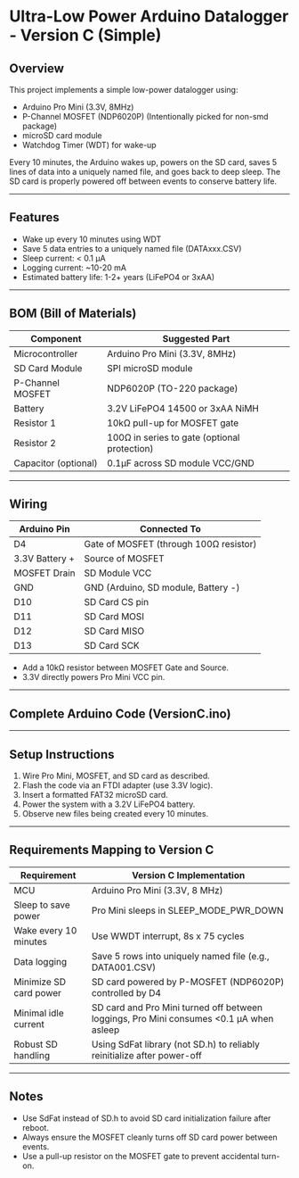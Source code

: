 # Ultra-Low Power Arduino Datalogger - Version C (Simple)

## Overview
This project implements a simple low-power datalogger using:
- Arduino Pro Mini (3.3V, 8MHz)
- P-Channel MOSFET (NDP6020P) (Intentionally picked for non-smd package)
- microSD card module
- Watchdog Timer (WDT) for wake-up

Every 10 minutes, the Arduino wakes up, powers on the SD card, saves 5 lines of data into a uniquely named file, and goes back to deep sleep. The SD card is properly powered off between events to conserve battery life.

---

## Features
- Wake up every 10 minutes using WDT
- Save 5 data entries to a uniquely named file (DATAxxx.CSV)
- Sleep current: < 0.1 µA
- Logging current: ~10-20 mA
- Estimated battery life: 1-2+ years (LiFePO4 or 3xAA)

---

## BOM (Bill of Materials)

| Component             | Suggested Part                              |
|-----------------------|---------------------------------------------|
| Microcontroller       | Arduino Pro Mini (3.3V, 8MHz)               |
| SD Card Module        | SPI microSD module                         |
| P-Channel MOSFET      | NDP6020P (TO-220 package)                   |
| Battery               | 3.2V LiFePO4 14500 or 3xAA NiMH             |
| Resistor 1            | 10kΩ pull-up for MOSFET gate               |
| Resistor 2            | 100Ω in series to gate (optional protection) |
| Capacitor (optional)  | 0.1µF across SD module VCC/GND             |

---

## Wiring

| Arduino Pin   | Connected To                          |
|---------------|----------------------------------------|
| D4            | Gate of MOSFET (through 100Ω resistor) |
| 3.3V Battery +| Source of MOSFET                      |
| MOSFET Drain  | SD Module VCC                         |
| GND           | GND (Arduino, SD module, Battery -)    |
| D10           | SD Card CS pin                         |
| D11           | SD Card MOSI                           |
| D12           | SD Card MISO                           |
| D13           | SD Card SCK                            |

- Add a 10kΩ resistor between MOSFET Gate and Source.
- 3.3V directly powers Pro Mini VCC pin.

---

## Complete Arduino Code (VersionC.ino)

---

## Setup Instructions

1. Wire Pro Mini, MOSFET, and SD card as described.
2. Flash the code via an FTDI adapter (use 3.3V logic).
3. Insert a formatted FAT32 microSD card.
4. Power the system with a 3.2V LiFePO4 battery.
5. Observe new files being created every 10 minutes.

---

## Requirements Mapping to Version C

| Requirement             | Version C Implementation                    |
|--------------------------|------------------------------------------------------------- |
| MCU                      | Arduino Pro Mini (3.3V, 8 MHz)                               |
| Sleep to save power      | Pro Mini sleeps in SLEEP_MODE_PWR_DOWN                       |
| Wake every 10 minutes    | Use WWDT interrupt, 8s x 75 cycles                           |    
| Data logging             | Save 5 rows into uniquely named file (e.g., DATA001.CSV)     |
| Minimize SD card power   | SD card powered by P-MOSFET (NDP6020P) controlled by D4      |
| Minimal idle current     | SD card and Pro Mini turned off between loggings, Pro Mini consumes <0.1 µA when asleep |
| Robust SD handling       | Using SdFat library (not SD.h) to reliably reinitialize after power-off |

---

## Notes
- Use SdFat instead of SD.h to avoid SD card initialization failure after reboot.
- Always ensure the MOSFET cleanly turns off SD card power between events.
- Use a pull-up resistor on the MOSFET gate to prevent accidental turn-on.
